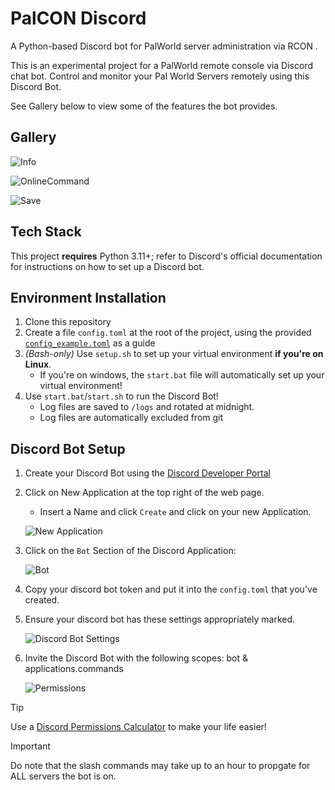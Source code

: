 # PalCON Discord
A Python-based Discord bot for PalWorld server administration via RCON .

This is an experimental project for a PalWorld remote console via Discord chat bot.
Control and monitor your Pal World Servers remotely using this Discord Bot.

See Gallery below to view some of the features the bot provides.

## Gallery

![Info](https://github.com/KOOKIIEStudios/PalCON-Discord/assets/58405975/a3a75e93-7b67-408b-8b53-93470dba9a0f)

![OnlineCommand](https://media.discordapp.net/attachments/1025357797937905746/1201312320371036170/image.png?ex=65c95c48&is=65b6e748&hm=1e36f1ec857df19f623663f5157f213f7340bb3e78033c8af263c78d7692607f&=&format=webp&quality=lossless)

![Save](https://github.com/KOOKIIEStudios/PalCON-Discord/assets/58405975/7d518b99-067a-4452-a5d9-4cd02d755b90)

## Tech Stack
This project **requires** Python 3.11+; refer to Discord's official documentation for
instructions on how to set up a Discord bot.

## Environment Installation
1. Clone this repository
2. Create a file `config.toml` at the root of the project, using the provided [`config_example.toml`](https://github.com/KOOKIIEStudios/PalCON-Discord/blob/main/config_example.toml) as a guide
3. *(Bash-only)* Use `setup.sh` to set up your virtual environment **if you're on Linux**.
      - If you're on windows, the `start.bat` file will automatically set up your virtual environment!
4. Use `start.bat`/`start.sh` to run the Discord Bot!
    - Log files are saved to `/logs` and rotated at midnight.
    - Log files are automatically excluded from git

## Discord Bot Setup
1. Create your Discord Bot using the [Discord Developer Portal](https://discord.com/developers/applications)
2. Click on New Application at the top right of the web page.
    - Insert a Name and click `Create` and click on your new Application.
  
    ![New Application](https://media.discordapp.net/attachments/631249406775132182/1201295694728798269/image.png?ex=65c94ccc&is=65b6d7cc&hm=c337d19900fd088f2551ca4aa1efa2195ee503b831f5d0007a5e3a794069cd80&=&format=webp&quality=lossless&width=1067&height=174)
3. Click on the `Bot` Section of the Discord Application:

    ![Bot](https://media.discordapp.net/attachments/631249406775132182/1201296343415652432/image.png?ex=65c94d67&is=65b6d867&hm=2e1a062af0f0b3a85b50279afdfb5c4b0ef84c62d1641c258013300706206a04&=&format=webp&quality=lossless&width=1067&height=333)
4. Copy your discord bot token and put it into the `config.toml` that you've created.
5. Ensure your discord bot has these settings appropriately marked.

    ![Discord Bot Settings](https://media.discordapp.net/attachments/631249406775132182/1201297358776975411/image.png?ex=65c94e59&is=65b6d959&hm=211219c172e981c06631b10fca34eedd1fb9c78b8f6293e39d79dba118cd3857&=&format=webp&quality=lossless&width=1023&height=557)
6. Invite the Discord Bot with the following scopes: bot & applications.commands
   
   ![Permissions](https://media.discordapp.net/attachments/631249406775132182/1201297573403701379/image.png?ex=65c94e8c&is=65b6d98c&hm=c6a248e6a2a91cc45f3a99c6f3959306363a7eb14751ae15a62794300718b663&=&format=webp&quality=lossless&width=1067&height=363)
> [!TIP]
Use a [Discord Permissions Calculator](https://discord.com/developers/applications/1201282683205062676/oauth2/url-generator) to make your life easier!

> [!IMPORTANT]
Do note that the slash commands may take up to an hour to propgate for ALL servers the bot is on.
